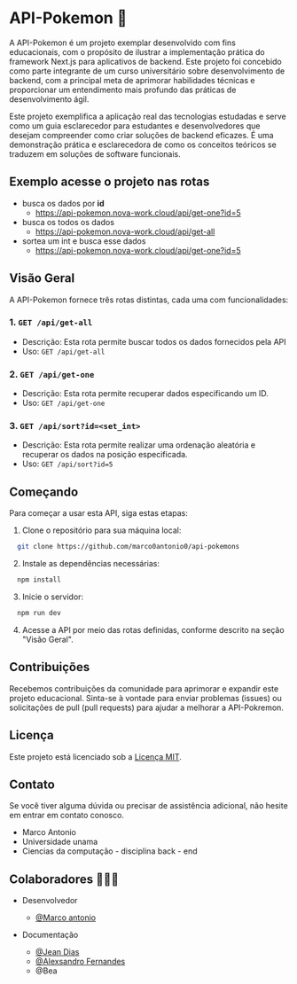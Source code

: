 # API-Pokemon 🚀

A API-Pokemon é um projeto exemplar desenvolvido com fins educacionais, com o propósito de ilustrar a implementação prática do framework Next.js para aplicativos de backend. Este projeto foi concebido como parte integrante de um curso universitário sobre desenvolvimento de backend, com a principal meta de aprimorar habilidades técnicas e proporcionar um entendimento mais profundo das práticas de desenvolvimento ágil.

Este projeto exemplifica a aplicação real das tecnologias estudadas e serve como um guia esclarecedor para estudantes e desenvolvedores que desejam compreender como criar soluções de backend eficazes. É uma demonstração prática e esclarecedora de como os conceitos teóricos se traduzem em soluções de software funcionais.

## Exemplo acesse o projeto nas rotas

- busca os dados por **id**
  - https://api-pokemon.nova-work.cloud/api/get-one?id=5
- busca os todos os dados
  - https://api-pokemon.nova-work.cloud/api/get-all
- sortea um int e busca esse dados
  - https://api-pokemon.nova-work.cloud/api/get-one?id=5

## Visão Geral

A API-Pokemon fornece três rotas distintas, cada uma com funcionalidades:

### 1. `GET /api/get-all`

- Descrição: Esta rota permite buscar todos os dados fornecidos pela API
- Uso: `GET /api/get-all`

### 2. `GET /api/get-one`

- Descrição: Esta rota permite recuperar dados especificando um ID.
- Uso: `GET /api/get-one`

### 3. `GET /api/sort?id=<set_int>`

- Descrição: Esta rota permite realizar uma ordenação aleatória e recuperar os dados na posição especificada.
- Uso: `GET /api/sort?id=5`

## Começando

Para começar a usar esta API, siga estas etapas:

1. Clone o repositório para sua máquina local:

```bash
  git clone https://github.com/marco0antonio0/api-pokemons
```

2. Instale as dependências necessárias:

```bash
  npm install
```

3. Inicie o servidor:

```bash
  npm run dev
```

4. Acesse a API por meio das rotas definidas, conforme descrito na seção "Visão Geral".

## Contribuições

Recebemos contribuições da comunidade para aprimorar e expandir este projeto educacional. Sinta-se à vontade para enviar problemas (issues) ou solicitações de pull (pull requests) para ajudar a melhorar a API-Pokremon.

## Licença

Este projeto está licenciado sob a [Licença MIT](LICENSE.md).

## Contato

Se você tiver alguma dúvida ou precisar de assistência adicional, não hesite em entrar em contato conosco.

- Marco Antonio
- Universidade unama
- Ciencias da computação - disciplina back - end

## Colaboradores 🚀🚀🚀

- Desenvolvedor

  - [@Marco antonio](https://github.com/marco0antonio0)

- Documentação
  - [@Jean Dias](https://github.com/JeanArthurCostaDias)
  - [@Alexsandro Fernandes](https://github.com/AlexsandroFernandesNascimento)
  - @Bea
